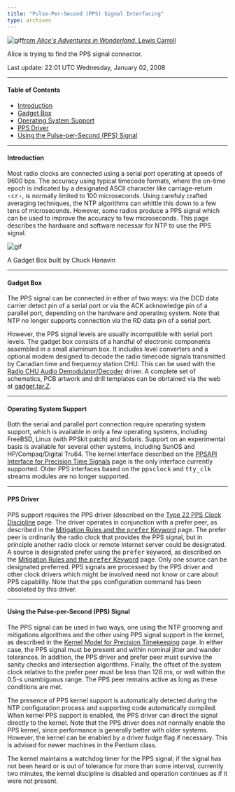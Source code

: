```yaml
---
title: "Pulse-Per-Second (PPS) Signal Interfacing"
type: archives
---
```


![gif](/archives/pic/alice32.gif)[from _Alice's Adventures in Wonderland_, Lewis Carroll](/reflib/pictures)

Alice is trying to find the PPS signal connector.

Last update: 22:01 UTC Wednesday, January 02, 2008
* * *

#### Table of Contents

*   [Introduction](/archives/4.2.6-series/pps/#introduction)
*   [Gadget Box](/archives/4.2.6-series/pps/#gadget-box)
*   [Operating System Support](/archives/4.2.6-series/pps/#operating-system-support)
*   [PPS Driver](/archives/4.2.6-series/pps/#pps-driver)
*   [Using the Pulse-per-Second (PPS) Signal](/archives/4.2.6-series/pps/#using-the-pulse-per-second-pps-signal)

* * *

#### Introduction

Most radio clocks are connected using a serial port operating at speeds of 9600 bps. The accuracy using typical timecode formats, where the on-time epoch is indicated by a designated ASCII character like carriage-return <tt>&lsaquo;cr&rsaquo;</tt>, is normally limited to 100 microseconds. Using carefuly crafted averaging techniques, the NTP algorithms can whittle this down to a few tens of microseconds. However, some radios produce a PPS signal which can be used to improve the accuracy to few microseconds. This page describes the hardware and software necessar for NTP to use the PPS signal.

![gif](/archives/pic/gadget.jpg)

A Gadget Box built by Chuck Hanavin


* * *

#### Gadget Box

The PPS signal can be connected in either of two ways: via the DCD data carrier detect pin of a serial port or via the ACK acknowledge pin of a parallel port, depending on the hardware and operating system. Note that NTP no longer supports connection via the RD data pin of a serial port.

However, the PPS signal levels are usually incompatible with serial port levels. The gadget box consists of a handful of electronic components assembled in a small aluminum box. It includes level converters and a optional modem designed to decode the radio timecode signals transmitted by Canadian time and frequency station CHU. This can be used with the [Radio CHU Audio Demodulator/Decoder](/archives/drivers/driver7) driver. A complete set of schematics, PCB artwork and drill templates can be obrtained via the web at [gadget.tar.Z](https://www.eecis.udel.edu/~ntp/ntp_spool/hardware/gadget.tar.Z).

* * *

#### Operating System Support

Both the serial and parallel port connection require operating system support, which is available in only a few operating systems, including FreeBSD, Linux (with PPSkit patch) and Solaris. Support on an experimental basis is available for several other systems, including SunOS and HP/Compaq/Digital Tru64. The kernel interface described on the [PPSAPI Interface for Precision Time Signals](/archives/4.2.6-series/kernpps) page is the only interface currently supported. Older PPS interfaces based on the <tt>ppsclock</tt> and <tt>tty_clk</tt> streams modules are no longer supported. 

* * *

#### PPS Driver

PPS support requires the PPS driver (described on the [Type 22 PPS Clock Discipline](/archives/drivers/driver22) page. The driver operates in conjunction with a prefer peer, as described in the [Mitigation Rules and the <tt>prefer</tt> Keyword](/archives/4.2.6-series/prefer) page. The prefer peer is ordinarily the radio clock that provides the PPS signal, but in principle another radio clock or remote Internet server could be designated. A source is designated prefer using the <tt>prefer</tt> keyword, as described on the [Mitigation Rules and the <tt>prefer</tt> Keyword](/archives/4.2.6-series/prefer) page. Only one source can be designated preferred. PPS signals are processed by the PPS driver and other clock drivers which might be involved need not know or care about PPS capability. Note that the <tt>pps</tt> configuration command has been obsoleted by this driver.

* * *

#### Using the Pulse-per-Second (PPS) Signal

The PPS signal can be used in two ways, one using the NTP grooming and mitigations algorithms and the other using PPS signal support in the kernel, as described in the [Kernel Model for Precision Timekeeping](/archives/4.2.6-series/kern) page. In either case, the PPS signal must be present and within nominal jitter and wander tolerances. In addition, the PPS driver and prefer peer must survive the sanity checks and intersection algorithms. Finally, the offset of the system clock relative to the prefer peer must be less than 128 ms, or well within the 0.5-s unambiguous range. The PPS peer remains active as long as these conditions are met.

The presence of PPS kernel support is automatically detected during the NTP configuration process and supporting code automatically compiled. When kernel PPS support is enabled, the PPS driver can direct the signal directly to the kernel. Note that the PPS driver does not normally enable the PPS kernel, since performance is generally better with older systems. However, the kernel can be enabled by a driver fudge flag if necessary. This is advised for newer machines in the Pentium class.

The kernel maintains a watchdog timer for the PPS signal; if the signal has not been heard or is out of tolerance for more than some interval, currently two minutes, the kernel discipline is disabled and operation continues as if it were not present. 
